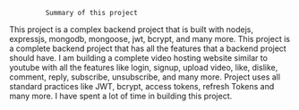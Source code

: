              Summary of this project
This project is a complex backend project that is built with nodejs, expressjs, mongodb, mongoose, jwt, bcrypt, and many more. 
This project is a complete backend project that has all the features that a backend project should have. 
I am building a complete video hosting website similar to youtube with all the features like login, 
signup, upload video, like, dislike, comment, reply, subscribe, unsubscribe, and many more.
Project uses all standard practices like JWT, bcrypt, access tokens, refresh Tokens and many more.
I have spent a lot of time in building this project.   
